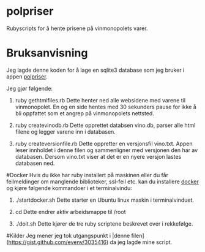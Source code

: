 # polpriser
Rubyscripts for å hente prisene på vinmonopolets varer.

# Bruksanvisning
Jeg lagde denne koden for å lage en sqlite3 database som jeg bruker i appen
[polpriser](https://itunes.apple.com/us/app/polpriser-gratis/id877297213?mt=8).

Jeg gjør følgende:

1. ruby gethtmlfiles.rb
Dette henter ned alle websidene med varene til vinmonopolet. En og en side hentes med
30 sekunders pause for ikke å bli oppfattet som et angrep på vinmonopolets nettsted.

2. ruby createvinodb.rb
Dette opprettet databsen vino.db, parser alle html filene og legger varene inn i databasen.

3. ruby createversionfile.rb
Dette oppretter en versjonsfil vino.txt. Appen leser innholdet i denne filen og sammenligner
med versjonen den har av databasen. Dersom vino.txt viser at det er en nyere versjon lastes 
databasen ned.

#Docker
Hvis du ikke har ruby installert på maskinen eller du får feilmeldinger om manglende biblioteker,
 ssl-feil etc. kan du installere [docker](hub.docker.com) og kjøre følgende kommandoer i et
 terminalvindu:
 
 1. ./startdocker.sh
 Dette starter en Ubuntu linux maskin i terminalvinduet.
 
 2. cd 
 Dette endrer aktiv arbeidsmappe til /root
 
 3. ./doit.sh
 Dette kjører de tre ruby scriptene beskrevet over i rekkefølge.

#Kilder
Jeg mener jeg tok utgangspunkt i |denne filen](https://gist.github.com/evenv/3035416) da jeg lagde mine script.

